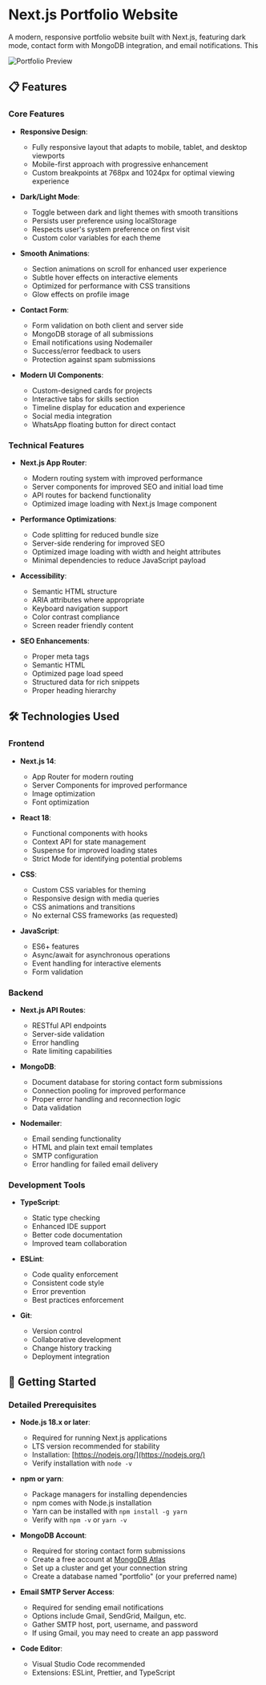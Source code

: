 # Next.js Portfolio Website

A modern, responsive portfolio website built with Next.js, featuring dark mode, contact form with MongoDB integration, and email notifications. This

![Portfolio Preview](https://v0.dev/placeholder.svg?height=300&width=600&text=Portfolio+Preview)

## 📋 Features

### Core Features

- **Responsive Design**:

  - Fully responsive layout that adapts to mobile, tablet, and desktop viewports
  - Mobile-first approach with progressive enhancement
  - Custom breakpoints at 768px and 1024px for optimal viewing experience

- **Dark/Light Mode**:

  - Toggle between dark and light themes with smooth transitions
  - Persists user preference using localStorage
  - Respects user's system preference on first visit
  - Custom color variables for each theme

- **Smooth Animations**:

  - Section animations on scroll for enhanced user experience
  - Subtle hover effects on interactive elements
  - Optimized for performance with CSS transitions
  - Glow effects on profile image     

- **Contact Form**:

  - Form validation on both client and server side
  - MongoDB storage of all submissions
  - Email notifications using Nodemailer
  - Success/error feedback to users
  - Protection against spam submissions

- **Modern UI Components**:
  - Custom-designed cards for projects
  - Interactive tabs for skills section
  - Timeline display for education and experience
  - Social media integration
  - WhatsApp floating button for direct contact

### Technical Features

- **Next.js App Router**:

  - Modern routing system with improved performance
  - Server components for improved SEO and initial load time
  - API routes for backend functionality
  - Optimized image loading with Next.js Image component

- **Performance Optimizations**:

  - Code splitting for reduced bundle size
  - Server-side rendering for improved SEO
  - Optimized image loading with width and height attributes
  - Minimal dependencies to reduce JavaScript payload

- **Accessibility**:

  - Semantic HTML structure
  - ARIA attributes where appropriate
  - Keyboard navigation support
  - Color contrast compliance
  - Screen reader friendly content

- **SEO Enhancements**:
  - Proper meta tags
  - Semantic HTML
  - Optimized page load speed
  - Structured data for rich snippets
  - Proper heading hierarchy

## 🛠️ Technologies Used

### Frontend

- **Next.js 14**:

  - App Router for modern routing
  - Server Components for improved performance
  - Image optimization
  - Font optimization

- **React 18**:

  - Functional components with hooks
  - Context API for state management
  - Suspense for improved loading states
  - Strict Mode for identifying potential problems

- **CSS**:

  - Custom CSS variables for theming
  - Responsive design with media queries
  - CSS animations and transitions
  - No external CSS frameworks (as requested)

- **JavaScript**:
  - ES6+ features
  - Async/await for asynchronous operations
  - Event handling for interactive elements
  - Form validation

### Backend

- **Next.js API Routes**:

  - RESTful API endpoints
  - Server-side validation
  - Error handling
  - Rate limiting capabilities

- **MongoDB**:

  - Document database for storing contact form submissions
  - Connection pooling for improved performance
  - Proper error handling and reconnection logic
  - Data validation

- **Nodemailer**:
  - Email sending functionality
  - HTML and plain text email templates
  - SMTP configuration
  - Error handling for failed email delivery

### Development Tools

- **TypeScript**:

  - Static type checking
  - Enhanced IDE support
  - Better code documentation
  - Improved team collaboration

- **ESLint**:

  - Code quality enforcement
  - Consistent code style
  - Error prevention
  - Best practices enforcement

- **Git**:
  - Version control
  - Collaborative development
  - Change history tracking
  - Deployment integration

## 🚀 Getting Started

### Detailed Prerequisites

- **Node.js 18.x or later**:

  - Required for running Next.js applications
  - LTS version recommended for stability
  - Installation: [https://nodejs.org/](https://nodejs.org/)
  - Verify installation with `node -v`

- **npm or yarn**:

  - Package managers for installing dependencies
  - npm comes with Node.js installation
  - Yarn can be installed with `npm install -g yarn`
  - Verify with `npm -v` or `yarn -v`

- **MongoDB Account**:

  - Required for storing contact form submissions
  - Create a free account at [MongoDB Atlas](https://www.mongodb.com/cloud/atlas)
  - Set up a cluster and get your connection string
  - Create a database named "portfolio" (or your preferred name)

- **Email SMTP Server Access**:

  - Required for sending email notifications
  - Options include Gmail, SendGrid, Mailgun, etc.
  - Gather SMTP host, port, username, and password
  - If using Gmail, you may need to create an app password

- **Code Editor**:
  - Visual Studio Code recommended
  - Extensions: ESLint, Prettier, and TypeScript
